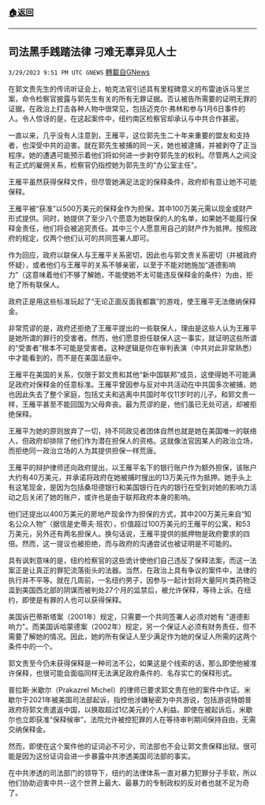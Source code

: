 ###  [:house:返回](README.md)
---


## 司法黑手践踏法律 刁难无辜异见人士
`3/29/2023 9:51 PM UTC GNEWS` [轉載自GNews](https://gnews.org/articles/1057709)

在郭文贵先生的传讯听证会上，帕克法官引述具有里程碑意义的布雷迪诉马里兰案，命令检察官披露与郭先生有关的所有无罪证据。否认被告所需要的证明无罪的证据，在政治上打击各种人物中很常见，包括迈克尔·弗林和参与1月6日事件的人。令人惊讶的是，在这起案件中，纽约南区检察官却承认与中共合作甚密。

一直以来，几乎没有人注意到，王雁平，这位郭先生二十年来重要的盟友和支持者，也深受中共的迫害。就在郭先生被捕的同一天，她也被逮捕，并被剥夺了正当程序。她的遭遇可能预示着他们将如何进一步剥夺郭先生的权利。尽管两人之间没有正式的雇佣关系，检察官仍指控她为郭先生的"办公室主任"。

王雁平虽然获得保释文件，但尽管她满足法定的保释条件，政府却有意让她不可能保释。

王雁平被“获准”以500万美元的保释金作为担保，其中100万美元需以现金或财产形式提供。同时，她提供了至少八个愿意为她联保的人的名单，如果她不能履行保释金责任，他们将会被追究责任。其中三个人愿意用自己的财产作为抵押。按照政府的规定，仅两个他们认可的共同签署人即可。

作为回应，政府以联保人与王雁平关系密切，因此也与郭文贵关系密切（并被政府怀疑），或者他们与王雁平的关系不够亲密，以至于不能对她施加“道德影响力”（这意味着他们不够了解她，不能使她不太可能违反保释金的条件）为由，拒绝了所有联保人。

政府正是用这些标准玩起了“无论正面反面我都赢”的游戏，使王雁平无法缴纳保释金。

非常荒谬的是，政府还拒绝了王雁平提出的一些联保人，理由是这些人认为王雁平是她所谓的罪行的受害者。然而，他们愿意担任联保人这一事实，就证明这些所谓的“受害者”根本不可能是受害者。这种逻辑是你在审判表演（中共对此非常熟悉）中才能看到的，而不是在美国法庭中。

王雁平在美国的关系，仅限于郭文贵和其他“新中国联邦”成员，这使得她不可能满足政府对保释金的任意标准。王雁平曾因参与反对中共活动在中共国多次被捕，她也因此失去了整个家庭，包括丈夫和逃离中共国时年仅11岁时的儿子。和郭文贵一样，王雁平甚至不能回国为父母奔丧。最为荒谬的是，他们虽已无处可逃，却被拒绝保释。

王雁平为她的原则放弃了一切，持不同政见者团体自然也就是她在美国唯一的联络人，但政府却排除了他们作为潜在担保人的资格。这就像法官因某人的政治立场，而拒绝同一政治立场的人为其提供担保一样荒唐。

王雁平的辩护律师还向政府提出，以王雁平名下的银行账户作为额外担保，该账户大约有40万美元，并承诺将政府在她被捕时搜出的13万美元作为抵押。她手头上有这笔现金，是因为包括桑坦德银行和美国银行在内的银行在受到对她的影响力活动之后关闭了她的账户，或许也是由于联邦政府本身的影响。

他们还提出以400万美元的房地产现金作为担保的方式，其中200万美元来自“知名公众人物”（据信是史蒂夫·班农），价值超过100万美元的王雁平的公寓，和53万美元，另外还有两名担保人。换句话说，王雁平提供的抵押物是政府要求的四倍。然而，这一提议也被拒绝，而与政府的沟通尝试也被证明是不可能的。

具有讽刺意味的是，纽约检察官的这些诡计使他们自己违反了保释法案，而这一法案正是让真正的罪犯流落街头的法器。当然，在政治上具有争议的案件中，法律的执行并不平等。就在几周前，一名纽约男子，因参与一起计划将大量阿片类药物泛滥到美国西北部的阴谋而被判处27个月的监禁后，被允许保释，等待上诉。在纽约，即使是有罪的人也可以获得保释。

美国诉巴蒂斯塔案（2001年）规定，只需要一个共同签署人必须对她有 "道德影响力"。而美国诉哈蒙德案（2002年）规定，另一个保证人必须有财务责任，但不需要了解她的情况。因此，她的所有保证人至少满足作为她的保证人所需的这两个条件中的一个。

郭文贵至今仍未获得保释是一种司法不公，如果这是个线索的话，那么即使他被准许保释，也很可能会面临同样无法满足政府条件的、名存实亡的保释形式。

普拉斯·米歇尔（Prakazrel Michel）的律师已要求郭文贵在他的案件中作证。米歇尔于2021年被美国司法部起诉，指控他涉嫌秘密为中共游说，包括游说特朗普政府将郭文贵遣返中国，以换取超过1亿美元的个人利益。即使在被起诉后，米歇尔也立即获准“保释候审”，法院允许被控犯罪的人在等待审判期间保持自由，无需交纳保释金。

然而，即使在这个案件他的证词必不可少，司法部也不会让郭文贵保释出狱。很可能是因为这份证词会进一步暴露中共渗透美国司法部的事实。

在中共渗透的司法部门的领导下，纽约的法律体系一直对暴力犯罪分子手软，所以他们协助迫害中共\--这个世界上最大、最暴力的专制政权的反对者也就不足为奇了。
